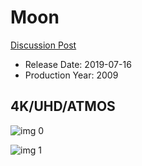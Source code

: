 # Moon

[Discussion Post](https://www.avsforum.com/threads/bass-eq-for-filtered-movies.2995212/post-58312592)

* Release Date: 2019-07-16
* Production Year: 2009

## 4K/UHD/ATMOS

![img 0](https://i.imgur.com/cQLfWCA.jpg)

![img 1](https://i.imgur.com/5p8JRBX.png)

